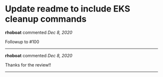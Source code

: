 # Update readme to include EKS cleanup commands

**rhoboat** commented *Dec 8, 2020*

Followup to #100 
<br />
***


**rhoboat** commented *Dec 8, 2020*

Thanks for the review!!
***

